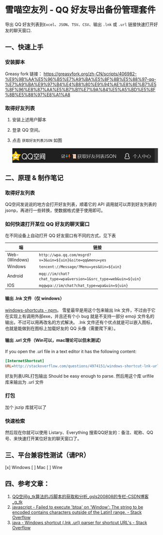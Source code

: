 # 雪喵空友列 - QQ 好友导出备份管理套件
导出 QQ 好友列表到`Excel`、`JSON`、`TSV`、`CSV`、输出 `.lnk` 或 `.url` 链接快速打开好友的聊天窗口. 

## 一、快速上手

### 安装脚本

Greasy fork 链接： https://greasyfork.org/zh-CN/scripts/406982-%E9%9B%AA%E5%96%B5%E7%A9%BA%E5%8F%8B%E5%88%97-qq-%E7%A9%BA%E9%97%B4%E4%B8%80%E9%94%AE%E8%8E%B7%E5%8F%96%E8%87%AA%E5%B7%B1%E7%9A%84%E5%A5%BD%E5%8F%8B%E5%88%97%E8%A1%A8

### 取得好友列表
1. 安装上述用户脚本
2. 登录 QQ 空间。
3. 点击 `获取好友列表JSON` 如图
   
   ![获取好友列表JSON按钮](./获取好友列表JSON按钮.png)

## 二、原理 & 制作笔记

### 取得好友列表

QQ空间发说说的地方会打开好友列表，顺着它的 API 调用就可以弄到好友列表的 jsonp，再进行一些转换，使数据格式便于使用即可。

### 如何快速打开某位 QQ 好友的聊天窗口

在不同设备上自动打开 QQ 好友窗口有不同的方式，见下表

| 端 | 链接 |
|-|-|
| Web-(Windows) | `http://wpa.qq.com/msgrd?v=3&uin=${uin}&site=qq&menu=yes` |
| Windows | `tencent://Message/?Menu=yes&Uin=${uin}` |
| Android | `mqq://im/chat?chat_type=wpa&version=1&src_type=web&uin=${uin}` |
| IOS | `mqqwpa://im/chat?chat_type=wpa&uin=${uin}` |

#### 输出 .lnk 文件（仅 windows）
[windows-shortcuts - npm]( https://www.npmjs.com/package/windows-shortcuts )。
雪星最早是用这个包来输出 lnk 文件，不过由于它在实现上有调用外部exe，并且还有个小 bug 就是不支持一部分 emoji 文件名的输出，不过可以用再改名的方式解决。
.lnk 文件还有个优点就是可以嵌入图标，也就是能做到在图标上加载好友的 QQ 头像（需要爬下来）。

#### 输出 .url 文件（Win可以，mac理论可以但未测试）
If you open the .url file in a text editor it has the following content:

```ini
[InternetShortcut]
URL=http://stackoverflow.com/questions/4974151/windows-shortcut-lnk-url-parser-for-shortcut-urls
```
好友列表URL打包输出
Should be easy enough to parse.
然后用这个库 urlfile 库来输出为 .url 文件

### 打包
加个 jszip 库就可以了

### 快速检索
然后现在你就可以使用 Listary、Everything 搜索QQ好友的：备注、昵称、QQ号、来快速打开某位好友的聊天窗口了。

## 三、平台兼容性测试（请PR）
[x] Windows
[ ] Mac
[ ] Wine

## 四、参考文章：
1. [QQ空间g_tk算法的JS脚本的获取和分析_gsls200808的专栏-CSDN博客_g_tk]( https://blog.csdn.net/gsls200808/article/details/48209917 )
2. [javascript - Failed to execute 'btoa' on 'Window': The string to be encoded contains characters outside of the Latin1 range. - Stack Overflow]( https://stackoverflow.com/questions/23223718/failed-to-execute-btoa-on-window-the-string-to-be-encoded-contains-characte )
3. [java - Windows shortcut (.lnk .url) parser for shortcut URL's - Stack Overflow]( https://stackoverflow.com/questions/4974151/windows-shortcut-lnk-url-parser-for-shortcut-urls )
